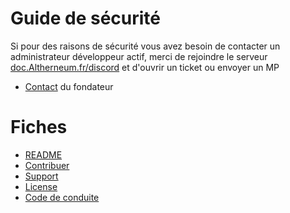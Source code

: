 # Guide de sécurité
Si pour des raisons de sécurité vous avez besoin de contacter un administrateur développeur actif, merci de rejoindre le serveur [doc.Altherneum.fr/discord](https://doc.Altherneum.fr/discord) et d'ouvrir un ticket ou envoyer un MP

- [Contact](https://doc.Altherneum.fr/admin/contact) du fondateur

# Fiches
- [README](https://doc.Altherneum.fr/github/readme.html)
- [Contribuer](https://doc.Altherneum.fr/github/contribuer.html)
- [Support](https://doc.Altherneum.fr/github/support.html)
- [License](https://doc.Altherneum.fr/github/license.html)
- [Code de conduite](https://doc.Altherneum.fr/github/code_of_conduct.html)
